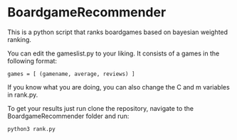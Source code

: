 # BoardgameRecommender

This is a python script that ranks boardgames based on bayesian weighted ranking.

You can edit the gameslist.py to your liking. It consists of a games in the following format:

`games = [
    (gamename, average, reviews)
    ]`

If you know what you are doing, you can also change the C and m variables in rank.py.

To get your results just run clone the repository, navigate to the BoardgameRecommender folder and run:

`python3 rank.py`
